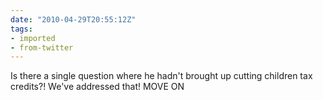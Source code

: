 ```yaml
---
date: "2010-04-29T20:55:12Z"
tags:
- imported
- from-twitter
---
```

Is there a single question where he hadn't brought up cutting children tax credits?\! We've addressed that\! MOVE ON
